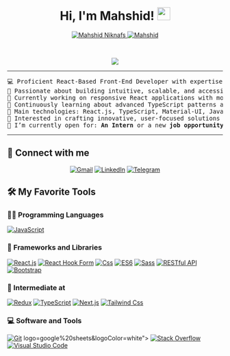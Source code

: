
<h1 align="center">
Hi, I'm Mahshid!
	<a href="[https://github.com/MahshidNiknafs](https://github.com/MahshidNiknafs)" target="_self">
		<img src="https://media.giphy.com/media/hvRJCLFzcasrR4ia7z/giphy.gif" width="30">
	</a>
</h1>
<p align="center">
	<a href="https://github.com/MahshidNiknafs">
		<img src="https://komarev.com/ghpvc/?username=MahshidNiknafs&label=Profile%20views&color=0e75b6&style=flat" alt="Mahshid Niknafs" />
	</a>
	<a href="https://github.com/MahshidNiknafsn">
		<img src="https://img.shields.io/github/followers/MahshidNiknafs?label=Followers" alt="Mahshid" />
	</a>
</p>
<br/>
<p align="center">
	<a href="https://github.com/MahshidNiknafs">
		<img src="https://readme-typing-svg.herokuapp.com?lines=Front-End+Developer;React+Specialist;Enthusiastic;Always%20learning%20new%20things&center=true&width=380&height=45">
	</a>
</p>

<hr>

<pre>
💻 Proficient React-Based Front-End Developer with expertise in TypeScript and Material-UI (MUI)
📝 Passionate about building intuitive, scalable, and accessible user interfaces
🔭 Currently working on responsive React applications with modern front-end technologies
🌱 Continuously learning about advanced TypeScript patterns and optimizing UI/UX design
🌟 Main technologies: React.js, TypeScript, Material-UI, JavaScript (ES6+), CSS (including Tailwind and Sass), and RESTful APIs
🚩 Interested in crafting innovative, user-focused solutions in dynamic and collaborative environments
🤔 I’m currently open for: <b>An Intern</b> or a new <b>job opportunity</b>, this is <a href="https://drive.google.com/file/d/1OL-pYjC8jb3u3bbqLswQooZkah4ExeZf/view?usp=sharing" target="_blank">MY RESUME.</a>
</pre>
<hr>

## 🤝 Connect with me
<p align="center">
	<a href="mailto:mahshidniknafs.asd@gmail.com"><img src="https://img.shields.io/badge/gmail-%23EA4335.svg?style=plastic&logo=gmail&logoColor=white" alt="Gmail"/></a>
	<a href="https://www.linkedin.com/in/mahshid-niknafs//"><img src="https://img.shields.io/badge/linkedin-%230A66C2.svg?style=plastic&logo=linkedin&logoColor=white" alt="LinkedIn"/></a>
	<a href="https://t.me/MahshidNiknafs"><img src="https://img.shields.io/badge/Telegram-%2326A5E4.svg?style=plastic&logo=telegram&logoColor=white" alt="Telegram"/></a>
</p>

## 🛠️ My Favorite Tools

### 👨‍💻 Programming Languages

<p>
    <a href="https://github.com/MahshidNiknafs"><img alt="JavaScript" src="https://img.shields.io/badge/JavaScript%20-%23F7DF1E.svg?logo=javascript&logoColor=black"></a>

### 🧰 Frameworks and Libraries

<p>
    <a href="https://github.com/MahshidNiknafs"><img alt="React.js" src="https://img.shields.io/badge/react-%2361DAFB.svg?logo=react&logoColor=white"></a>
    <a href="https://github.com/MahshidNiknafs"><img alt="React Hook Form" src="https://img.shields.io/badge/reacthookform-%23%23EC5990.svg?logo=reacthookform&logoColor=white"></a>
    <a href="https://github.com/MahshidNiknafs"><img alt="Css" src="https://img.shields.io/badge/css-%23663399.svg?logo=css&logoColor=white"></a>
    <a href="https://github.com/MahshidNiknafs"><img alt="ES6" src="https://img.shields.io/badge/ES6-%23FFCF00.svg?logo=ES6&logoColor=white"></a>
    <a href="https://github.com/MahshidNiknafs"><img alt="Sass" src="https://img.shields.io/badge/sass-%23CC6699.svg?logo=sass&logoColor=white"></a>
    <a href="https://github.com/MahshidNiknafs"><img alt="RESTful API" src="https://img.shields.io/badge/RESTful%20API-%2318BFFF.svg?logo=RESTful%20API&logoColor=white"></a>
    <a href="https://github.com/MahshidNiknafs"><img alt="Bootstrap" src="https://img.shields.io/badge/Bootstrap%20-%23150458.svg?logo=Bootstrap&logoColor=white"></a>
</p>


### 📝 Intermediate at

<p>
    <a href="https://github.com/MahshidNiknafs"><img alt="Redux" src="https://img.shields.io/badge/redux-%23764ABC.svg?logo=redux&logoColor=white"></a>
    <a href="https://github.com/MahshidNiknafs"><img alt="TypeScript" src="https://img.shields.io/badge/typescript-%233178C6.svg?logo=typescript&logoColor=white"></a>
    <a href="https://github.com/MahshidNiknafs"><img alt="Next.js" src="https://img.shields.io/badge/nextdotjs-%23000000.svg?logo=nextdotjs&logoColor=white"></a>
    <a href="https://github.com/MahshidNiknafs"><img alt="Tailwind Css" src="https://img.shields.io/badge/tailwindcss-%2306B6D4.svg?logo=tailwindcss&logoColor=white"></a>
</p>

### 💻 Software and Tools

<p>
    <a href="https://github.com/MahshidNiknafs"><img alt="Git" src="https://img.shields.io/badge/Git%20-%23F05033.svg?logo=git&logoColor=white"></a>
logo=google%20sheets&logoColor=white"></a>
    <a href="https://github.com/MahshidNiknafs"><img alt="Stack Overflow" src="https://img.shields.io/badge/-Stack%20Overflow-FE7A16?logo=stack-overflow&logoColor=white"></a>
    <a href="https://github.com/MahshidNiknafs"><img alt="Visual Studio Code" src="https://img.shields.io/badge/Visual%20Studio%20Code-0078d7.svg?logo=visual-studio-code&logoColor=white"></a>
</p>
</br>




